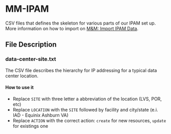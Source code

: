 # MM-IPAM

CSV files that defines the skeleton for various parts of our IPAM set up. More information on how to import on [M&M: Import IPAM Data](https://docs.menandmice.com/display/MM920/Import+IPAM+data).

## File Description

### data-center-site.txt
The CSV file describes the hierarchy for IP addressing for a typical data center location.

#### How to use it
- Replace ```SITE``` with three letter a abbreviation of the location (LVS, POR, etc)
- Replace ```LOCATION``` with the ```SITE``` followed by facility and city/state (e.i. IAD - Equinix Ashburn VA)
- Replace ```ACTION``` with the correct action: ```create``` for new resources, ```update``` for existings one
